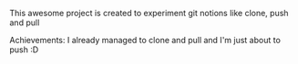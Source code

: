 This awesome project is created to experiment git notions like clone, push and pull

Achievements: I already managed to clone and pull and I'm just about to push :D
